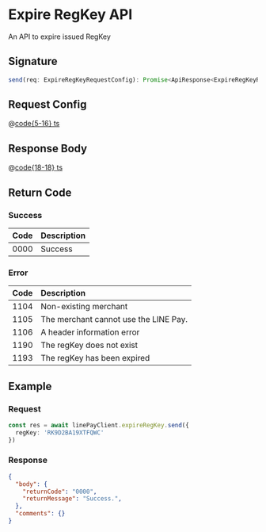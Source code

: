 # Expire RegKey API

An API to expire issued RegKey

## Signature

```ts
send(req: ExpireRegKeyRequestConfig): Promise<ApiResponse<ExpireRegKeyResponseBody>>
```

## Request Config

@[code{5-16} ts](@/line-pay-api/expire-regkey.ts)

## Response Body

@[code{18-18} ts](@/line-pay-api/expire-regkey.ts)

## Return Code

### Success

Code | Description
:----:|:------------------------
0000 | Success


### Error

Code | Description
:----:|:------------------------
1104 | Non-existing merchant
1105 | The merchant cannot use the LINE Pay.
1106 | A header information error
1190 | The regKey does not exist
1193 | The regKey has been expired

## Example

### Request
```ts
const res = await linePayClient.expireRegKey.send({
  regKey: 'RK9D2BA19XTFQWC'
})
```

### Response
```json
{
  "body": {
    "returnCode": "0000",
    "returnMessage": "Success.",
  },
  "comments": {}
}
```
